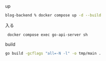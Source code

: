 up

```bash
blog-backend % docker compose up -d --build
```

入る

```bash
 docker compose exec go-api-server sh
```

build

```sh
go build -gcflags "all=-N -l" -o tmp/main .
```
